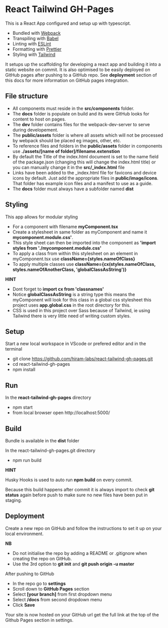 # React Tailwind GH-Pages

This is a React App configured and setup up with typescript.

- Bundled with [Webpack](https://webpack.js.org)
- Transpiling with [Babel](https://babeljs.io/)
- Linting with [ESLint](https://eslint.org/)
- Formatting with [Prettier](https://prettier.io/)
- Styling with [Tailwind](https://tailwindcss.com)

It setups up the scaffolding for developing a react app and building it into a static website on commit.
It is also optimised to be easily deployed on GitHub pages after pushing to a GitHub repo.
See **deployment** section of this docs for more information on GitHub pages integration.

## File structure

- All components must reside in the **src/components** folder.
- The **docs** folder is populate on build and its were GitHub looks for content to host on pages.
- The **dev** folder contains files for the webpack-dev-server to serve during developement.
- The **public/assets** folder is where all assets which will not be processed by webpack should be placed eg images, other, etc.
- To reference files and folders in the **public/assets** folder in components use **./assets/[name of folder]/filename.extenstion**
- By default the Title of the index.html document is set to the name field of the package.json (changing this will change the index.html title) or you can manually change it in the **src/\_index.html** file
- Links have been added to the \_index.html file for favicons and device icons by default. Just add the appropriate files in **public/image/icons**. That folder has example icon files and a manifest to use as a guide.
- The **docs** folder must always have a subfolder named **dist**

## Styling

This app allows for modular styling

- For a component with filename **myComponent.tsx**
- Create a stylesheet in same folder as myComponent and name it **mycomponent.module.css'**.
- This style sheet can then be imported into the component as **'import styles from './mycomponent.module.css'**
- To apply a class from within this stylesheet on an element in myComponent.tsx use **className={styles.nameOfClass}**
- To apply multiple classes use **className={cx(styles.nameOfClass, styles.nameOfAnotherClass, 'globalClassAsString')}**

**HINT**

- Dont forget to **import cx from 'classnames'**
- Notice **globalClassAsString** is a string type this means the myComponent will look for this class in a global css stylesheet this project uses **app.global.css** in the root directory for this.
- CSS is used in this project over Sass because of Tailwind, ie using Tailwind there is very little need of writing custom styles.

## Setup

Start a new local workspace in VScode or prefered editor and in the terminal

- git clone https://github.com/hiram-labs/react-tailwind-gh-pages.git
- cd react-tailwind-gh-pages
- npm install

## Run

In the **react-tailwind-gh-pages** directory

- npm start
- from local browser open http://localhost:5000/

## Build

Bundle is available in the **dist** folder

In the react-tailwind-gh-pages.git directory

- npm run build

**HINT**

Husky Hooks is used to auto run **npm build** on every commit.

Because this build happens after commit it is always import to check **git status** again before push to make sure no new files have been put in staging.

## Deployment

Create a new repo on GitHub and follow the instructions to set it up on your local environment.

**NB**

- Do not initialise the repo by adding a README or .gitignore when creating the repo on GitHub.
- Use the 3rd option to **git init** and **git push origin -u master**

After pushing to GitHub

- In the repo go to **settings**
- Scroll down to **GitHub Pages** section
- Select **[your branch]** from first dropdown menu
- Select **/docs** from second dropdown menu
- Click **Save**

Your site is now hosted on your GitHub url get the full link at the top of the Github Pages section in settings.
